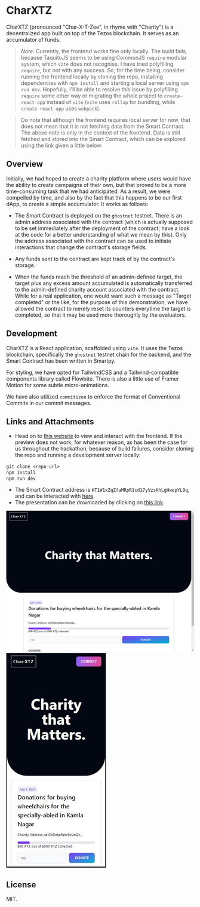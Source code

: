 # CharXTZ

CharXTZ (pronounced "Char-X-T-Zee", in rhyme with "Charity") is a decentralized app built on top of the Tezos blockchain. It serves as an accumulator of funds.

> _Note:_ Currently, the frontend works fine only locally. The build fails, because TaquitoJS seems to be using CommonJS `require` modular system, which `vite` does not recognise. I have tried polyfilling `require`, but not with any success. So, for the time being, consider running the frontend locally by cloning the repo, installing dependencies with `npm install` and starting a local server using `npm run dev`. Hopefully, I'll be able to resolve this issue by polyfilling `require` some other way or migrating the whole project to `create-react-app` instead of `vite` (`vite` uses `rollup` for bundling, while `create-react-app` uses `webpack`).

> Do note that although the frontend requires local server for now, that does not mean that it is not fetching data from the Smart Contract. The above note is only in the context of the frontend. Data is still fetched and stored into the Smart Contract, which can be explored using the link given a little below.

## Overview

Initially, we had hoped to create a charity platform where users would have the ability to create campaigns of their own, but that proved to be a more time-consuming task that we had anticipated. As a result, we were compelled by time, and also by the fact that this happens to be our first dApp, to create a simple accumulator. It works as follows:

- The Smart Contract is deployed on the `ghostnet` testnet. There is an admin address associated with the contract (which is actually supposed to be set immediately after the deployment of the contract; have a look at the code for a better understanding of what we mean by this). Only the address associated with the contract can be used to initiate interactions that change the contract's storage fields.

- Any funds sent to the contract are kept track of by the contract's storage.

- When the funds reach the threshold of an admin-defined target, the target plus any excess amount accumulated is automatically transferred to the admin-defined charity account associated with the contract. While for a real application, one would want such a message as "Target completed" or the like, for the purpose of this demonstration, we have allowed the contract to merely reset its counters everytime the target is completed, so that it may be used more thoroughly by the evaluators.

## Development

CharXTZ is a React application, scaffolded using `vite`. It uses the Tezos blockchain, specifically the `ghostnet` testnet chain for the backend, and the Smart Contract has been written in Smartpy.

For styling, we have opted for TailwindCSS and a Tailwind-compatible components library called Flowbite. There is also a little use of Framer Motion for some subtle micro-animations.

We have also utilized `commitizen` to enforce the format of Conventional Commits in our commit messages.

## Links and Attachments

- Head on to [this website](https://charxtz.vercel.app) to view and interact with the frontend. If the preview does not work, for whatever reason, as has been the case for us throughout the hackathon, because of build failures, consider cloning the repo and running a development server locally:

```
git clone <repo-url>
npm install
npm run dev
```

- The Smart Contract address is `KT1W1xZqZfaMRpR1cd17yVzsKhLgHwepYL9q`, and can be interacted with [here](https://better-call.dev/ghostnet/KT1W1xZqZfaMRpR1cd17yVzsKhLgHwepYL9q).
- The presentation can be downloaded by clicking on [this link](https://github.com/xylocone/charxtz/raw/develop/presentation.pptx).

![Desktop view](https://github.com/xylocone/charxtz/blob/develop/images/desktop.png?raw=true)
![Mobile view](https://github.com/xylocone/charxtz/blob/develop/images/mobile.JPG?raw=true)

## License

MIT.
